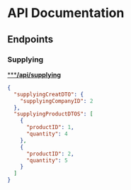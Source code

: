 

# API Documentation

## Endpoints

### Supplying

[*****/api/supplying**](/api/supplying)

```json
{
  "supplyingCreatDTO": {
    "supplyingCompanyID": 2
  },
  "supplyingProductDTOS": [
    {
      "productID": 1,
      "quantity": 4
    },
    {
      "productID": 2,
      "quantity": 5
    }
  ]
}
